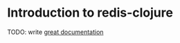 # Introduction to redis-clojure

TODO: write [great documentation](http://jacobian.org/writing/great-documentation/what-to-write/)

